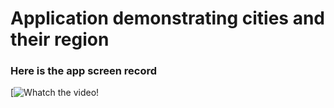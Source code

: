 # Application demonstrating cities and their region

### Here is the app screen record
[![Whatch the video!](https://www.youtube.com/shorts/fInPL6f3pgc)
